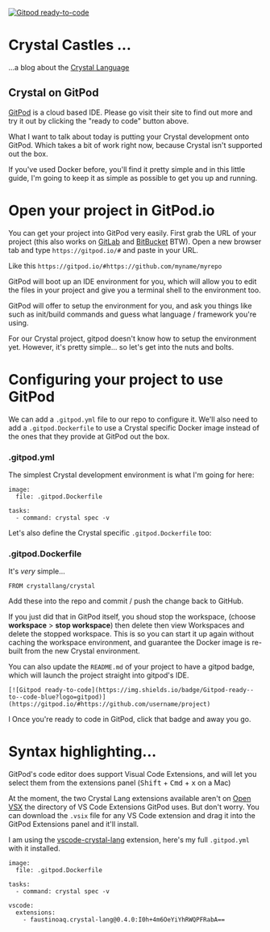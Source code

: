 [![Gitpod ready-to-code](https://img.shields.io/badge/Gitpod-ready--to--code-blue?logo=gitpod)](https://gitpod.io/#https://github.com/crystal-castles/crystal-castles.github.io)


# Crystal Castles ...
...a blog about the [Crystal Language](https://crystal-language.org)

## Crystal on GitPod

[GitPod](https://gitpod.io) is a cloud based IDE.  Please go visit their site to find out more and try it out by clicking the "ready to code" button above.

What I want to talk about today is putting your Crystal development onto GitPod.  Which takes a bit of work right now, because Crystal isn't supported out the box.

If you've used Docker before, you'll find it pretty simple and in this little guide, I'm going to keep it as simple as possible to get you up and running.

# Open your project in GitPod.io

You can get your project into GitPod very easily.  First grab the URL of your project (this also works on [GitLab](https://gitlab.com) and [BitBucket](https://bitbucket.com) BTW).  Open a new browser tab and type `https://gitpod.io/#` and paste in your URL.

Like this `https://gitpod.io/#https://github.com/myname/myrepo`

GitPod will boot up an IDE environment for you, which will allow you to edit the files in your project and give you a terminal shell to the environment too.

GitPod will offer to setup the environment for you, and ask you things like such as init/build commands and guess what language / framework you're using.

For our Crystal project, gitpod doesn't know how to setup the environment yet.  However, it's pretty simple... so let's get into the nuts and bolts.

# Configuring your project to use GitPod

We can add a `.gitpod.yml` file to our repo to configure it.  We'll also need to add a `.gitpod.Dockerfile` to use a Crystal specific Docker image instead of the ones that they provide at GitPod out the box.

### .gitpod.yml

The simplest Crystal development environment is what I'm going for here:

```
image:
  file: .gitpod.Dockerfile

tasks:
  - command: crystal spec -v
```

Let's also define the Crystal specific `.gitpod.Dockerfile` too:

### .gitpod.Dockerfile

It's _very_ simple...

```
FROM crystallang/crystal
```

Add these into the repo and commit / push the change back to GitHub.

If you just did that in GitPod itself, you shoud stop the workspace, (choose **workspace** > **stop workspace**) then delete then view Workspaces and delete the stopped workspace.  This is so you can start it up again without caching the workspace environment, and guarantee the Docker image is re-built from the new Crystal environment.

You can also update the `README.md` of your project to have a gitpod badge, which will launch the project straight into gitpod's IDE. 

```
[![Gitpod ready-to-code](https://img.shields.io/badge/Gitpod-ready--to--code-blue?logo=gitpod)](https://gitpod.io/#https://github.com/username/project)
```
l
Once you're ready to code in GitPod, click that badge and away you go.

# Syntax highlighting...

GitPod's code editor does support Visual Code Extensions, and will let you select them from the extensions panel (<kbd>Shift</kbd> + <kbd>Cmd</kbd> + <kbd>x</kbd> on a Mac)

At the moment, the two Crystal Lang extensions available aren't on [Open VSX](https://open-vsx.org) the directory of VS Code Extensions GitPod uses.  But don't worry. You can download the `.vsix` file for any VS Code extension and drag it into the GitPod Extensions panel and it'll install.

I am using the [vscode-crystal-lang]() extension, here's my full `.gitpod.yml` with it installed.

```
image:
  file: .gitpod.Dockerfile

tasks:
  - command: crystal spec -v

vscode:
  extensions:
    - faustinoaq.crystal-lang@0.4.0:I0h+4m6OeYiYhRWQPFRabA==
```
